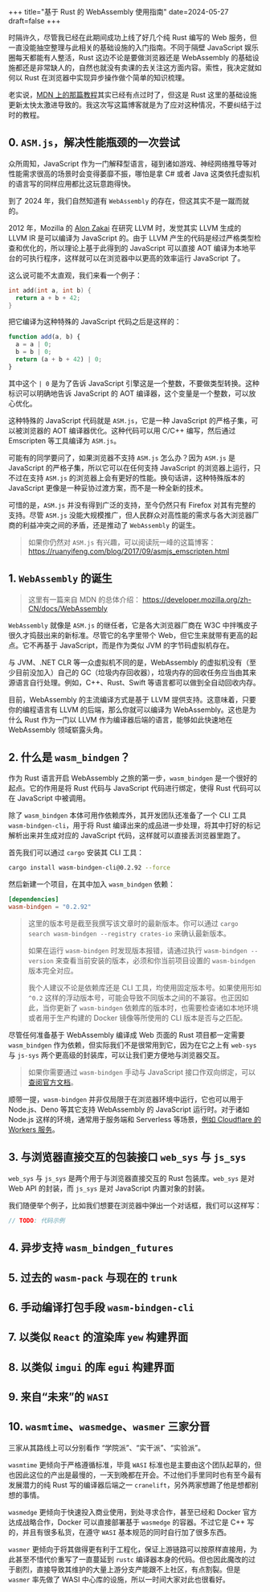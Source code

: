 +++
title="基于 Rust 的 WebAssembly 使用指南"
date=2024-05-27
draft=false
+++

时隔许久，尽管我已经在此期间成功上线了好几个纯 Rust 编写的 Web 服务，但一直没能抽空整理与此相关的基础设施的入门指南。不同于隔壁 JavaScript 娱乐圈每天都能有人整活，Rust 这边不论是要做浏览器还是 WebAssembly 的基础设施都还是非常缺人的，自然也就没有卖课的去关注这方面内容。索性，我决定就如何以 Rust 在浏览器中实现异步操作做个简单的知识梳理。

老实说，[MDN 上的那篇教程](https://developer.mozilla.org/en-US/docs/WebAssembly)其实已经有点过时了，但这是 Rust 这里的基础设施更新太快太激进导致的。我这次写这篇博客就是为了应对这种情况，不要纠结于过时的教程。

## 0. `ASM.js`，解决性能瓶颈的一次尝试

众所周知，JavaScript 作为一门解释型语言，碰到诸如游戏、神经网络推导等对性能需求很高的场景时会变得萎靡不振，哪怕是拿 C# 或者 Java 这类依托虚拟机的语言写的同样应用都比这玩意跑得快。

到了 2024 年，我们自然知道有 `WebAssembly` 的存在，但这其实不是一蹴而就的。

2012 年，Mozilla 的 [Alon Zakai](https://github.com/kripken) 在研究 LLVM 时，发觉其实 LLVM 生成的 LLVM IR 是可以编译为 JavaScript 的。由于 LLVM 产生的代码是经过严格类型检查和优化的，所以理论上基于此得到的 JavaScript 可以直接 AOT 编译为本地平台的可执行程序，这样就可以在浏览器中以更高的效率运行 JavaScript 了。

这么说可能不太直观，我们来看一个例子：

```cpp
int add(int a, int b) {
  return a + b + 42;
}
```

把它编译为这种特殊的 JavaScript 代码之后是这样的：

```javascript
function add(a, b) {
  a = a | 0;
  b = b | 0;
  return (a + b + 42) | 0;
}
```

其中这个 `| 0` 是为了告诉 JavaScript 引擎这是一个整数，不要做类型转换。这种标识可以明确地告诉 JavaScript 的 AOT 编译器，这个变量是一个整数，可以放心优化。

这种特殊的 JavaScript 代码就是 `ASM.js`，它是一种 JavaScript 的严格子集，可以被浏览器的 AOT 编译器优化。这种代码可以用 C/C++ 编写，然后通过 Emscripten  等工具编译为 `ASM.js`。

可能有的同学要问了，如果浏览器不支持 `ASM.js` 怎么办？因为 `ASM.js` 是 JavaScript 的严格子集，所以它可以在任何支持 JavaScript 的浏览器上运行，只不过在支持 `ASM.js` 的浏览器上会有更好的性能。换句话讲，这种特殊版本的 JavaScript 更像是一种妥协过渡方案，而不是一种全新的技术。

可惜的是，`ASM.js` 并没有得到广泛的支持，至今仍然只有 Firefox 对其有完整的支持。尽管 `ASM.js` 没能大规模推广，但人民群众对高性能的需求与各大浏览器厂商的利益冲突之间的矛盾，还是推动了 `WebAssembly` 的诞生。

> 如果你仍然对 `ASM.js` 有兴趣，可以阅读阮一峰的这篇博客：<https://ruanyifeng.com/blog/2017/09/asmjs_emscripten.html>

## 1. `WebAssembly` 的诞生

> 这里有一篇来自 MDN 的总体介绍： <https://developer.mozilla.org/zh-CN/docs/WebAssembly>

`WebAssembly` 就像是 `ASM.js` 的继任者，它是各大浏览器厂商在 W3C 中拌嘴皮子很久才捣鼓出来的新标准。尽管它的名字里带个 Web，但它生来就带有更高的起点。它不再基于 JavaScript，而是作为类似 JVM 的字节码虚拟机存在。

与 JVM、.NET CLR 等一众虚拟机不同的是，WebAssembly 的虚拟机没有（至少目前没加入）自己的 GC（垃圾内存回收器），垃圾内存的回收任务应当由其来源语言自行处理。例如，C++、Rust、Swift 等语言都可以做到全自动回收内存。

目前，WebAssembly 的主流编译方式是基于 LLVM 提供支持。这意味着，只要你的编程语言有 LLVM 的后端，那么你就可以编译为 WebAssembly。这也是为什么 Rust 作为一门以 LLVM 作为编译器后端的语言，能够如此快速地在 WebAssembly 领域崭露头角。

## 2. 什么是 `wasm_bindgen`？

作为 Rust 语言开启 WebAssembly 之旅的第一步，`wasm_bindgen` 是一个很好的起点。它的作用是将 Rust 代码与 JavaScript 代码进行绑定，使得 Rust 代码可以在 JavaScript 中被调用。

除了 `wasm_bindgen` 本体可用作依赖库外，其开发团队还准备了一个 CLI 工具 `wasm-bindgen-cli`，用于将 Rust 编译出来的成品进一步处理，将其中打好的标记解析出来并生成对应的 JavaScript 代码，这样就可以直接丢浏览器里跑了。

首先我们可以通过 `cargo` 安装其 CLI 工具：

```bash
cargo install wasm-bindgen-cli@0.2.92 --force
```

然后新建一个项目，在其中加入 `wasm_bindgen` 依赖：

```toml
[dependencies]
wasm-bindgen = "0.2.92"
```

> 这里的版本号是截至我撰写该文章时的最新版本。你可以通过 `cargo search wasm-bindgen --registry crates-io` 来确认最新版本。
>
> 如果在运行 `wasm-bindgen` 时发现版本报错，请通过执行 `wasm-bindgen --version` 来查看当前安装的版本，必须和你当前项目设置的 `wasm-bindgen` 版本完全对应。
>
> 我个人建议不论是依赖库还是 CLI 工具，均使用固定版本号。如果使用形如 `^0.2` 这样的浮动版本号，可能会导致不同版本之间的不兼容。也正因如此，当你更新了 `wasm-bindgen` 依赖库的版本时，也需要检查诸如本地环境或者用于生产构建的 Docker 镜像等所使用的 CLI 版本是否与之匹配。

尽管任何准备基于 WebAssembly 编译成 Web 页面的 Rust 项目都一定需要 `wasm_bindgen` 作为依赖，但实际我们不是很常用到它，因为在它之上有 `web-sys` 与 `js-sys` 两个更高级的封装库，可以让我们更方便地与浏览器交互。

> 如果你需要通过 `wasm-bindgen` 手动与 JavaScript 接口作双向绑定，可以[查阅官方文档](https://rustwasm.github.io/docs/wasm-bindgen/examples/hello-world.html)。

顺带一提，`wasm-bindgen` 并非仅局限于在浏览器环境中运行，它也可以用于 Node.js、Deno 等其它支持 WebAssembly 的 JavaScript 运行时。对于诸如 Node.js 这样的环境，通常用于服务端和 Serverless 等场景，[例如 Cloudflare 的 Workers 服务](https://github.com/cloudflare/workers-rs)。

## 3. 与浏览器直接交互的包装接口 `web_sys` 与 `js_sys`

`web_sys` 与 `js_sys` 是两个用于与浏览器直接交互的 Rust 包装库。`web_sys` 是对 Web API 的封装，而 `js_sys` 是对 JavaScript 内置对象的封装。

我们随便举个例子，比如我们想要在浏览器中弹出一个对话框，我们可以这样写：

```rust
// TODO: 代码示例
```

## 4. 异步支持 `wasm_bindgen_futures`

## 5. 过去的 `wasm-pack` 与现在的 `trunk`

## 6. 手动编译打包手段 `wasm-bindgen-cli`

## 7. 以类似 `React` 的渲染库 `yew` 构建界面

## 8. 以类似 `imgui` 的库 `egui` 构建界面

## 9. 来自“未来”的 `WASI`

## 10. `wasmtime`、`wasmedge`、`wasmer` 三家分晋

三家从其路线上可以分别看作 “学院派”、“实干派”、“实验派”。

`wasmtime` 更倾向于严格遵循标准，毕竟 `WASI` 标准也是主要由这个团队起草的，但也因此这位的产出是最慢的，一天到晚都在开会。不过他们手里同时也有至今最有发展潜力的纯 Rust 写的编译器后端之一 `cranelift`，另外两家想踢了他是想都别想的事情。

`wasmedge` 更倾向于快速投入商业使用，到处寻求合作，甚至已经和 Docker 官方达成战略合作，Docker 可以直接部署基于 `wasmedge` 的容器。不过它是 C++ 写的，并且有很多私货，在遵守 `WASI` 基本规范的同时自行加了很多东西。

`wasmer` 更倾向于将其做得更有利于工程化，保证上游链路可以按原样直接用，为此甚至不惜代价重写了一直蔓延到 `rustc` 编译器本身的代码。但也因此魔改的过于剧烈，直接导致其维护的大量上游分支产能跟不上社区，有点割裂。但是 `wasmer` 率先做了 WASI 中心库的设施，所以一时间大家对此也很看好。
